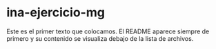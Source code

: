 # ina-ejercicio-mg
Este es el primer texto que colocamos.  El README aparece siempre de primero y su contenido se visualiza debajo de la lista de archivos.
